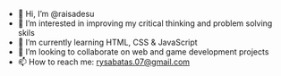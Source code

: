 - 👋 Hi, I’m @raisadesu
- 👀 I’m interested in improving my critical thinking and problem solving skils
- 🌱 I’m currently learning HTML, CSS & JavaScript
- 💞️ I’m looking to collaborate on web and game development projects
- 📫 How to reach me: rysabatas.07@gmail.com

<!---
raisadesu/raisadesu is a ✨ special ✨ repository because its `README.md` (this file) appears on your GitHub profile.
You can click the Preview link to take a look at your changes.
--->
